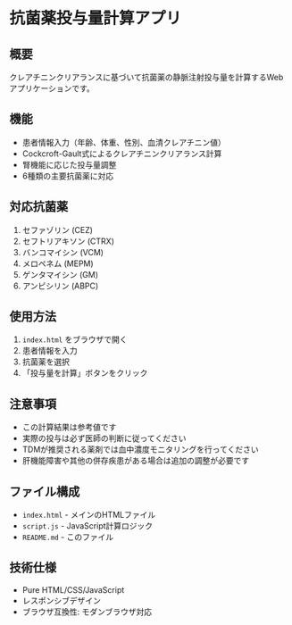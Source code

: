 # 抗菌薬投与量計算アプリ

## 概要
クレアチニンクリアランスに基づいて抗菌薬の静脈注射投与量を計算するWebアプリケーションです。

## 機能
- 患者情報入力（年齢、体重、性別、血清クレアチニン値）
- Cockcroft-Gault式によるクレアチニンクリアランス計算
- 腎機能に応じた投与量調整
- 6種類の主要抗菌薬に対応

## 対応抗菌薬
1. セファゾリン (CEZ)
2. セフトリアキソン (CTRX)
3. バンコマイシン (VCM)
4. メロペネム (MEPM)
5. ゲンタマイシン (GM)
6. アンピシリン (ABPC)

## 使用方法
1. `index.html` をブラウザで開く
2. 患者情報を入力
3. 抗菌薬を選択
4. 「投与量を計算」ボタンをクリック

## 注意事項
- この計算結果は参考値です
- 実際の投与は必ず医師の判断に従ってください
- TDMが推奨される薬剤では血中濃度モニタリングを行ってください
- 肝機能障害や其他の併存疾患がある場合は追加の調整が必要です

## ファイル構成
- `index.html` - メインのHTMLファイル
- `script.js` - JavaScript計算ロジック
- `README.md` - このファイル

## 技術仕様
- Pure HTML/CSS/JavaScript
- レスポンシブデザイン
- ブラウザ互換性: モダンブラウザ対応